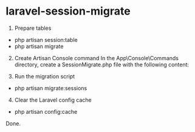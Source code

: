 # laravel-session-migrate

1. Prepare tables
- php artisan session:table
- php artisan migrate


2. Create Artisan Console command
In the App\Console\Commands directory, create a SessionMigrate.php file with the following content:


3. Run the migration script
- php artisan migrate:sessions


4. Clear the Laravel config cache
- php artisan config:cache


Done.
